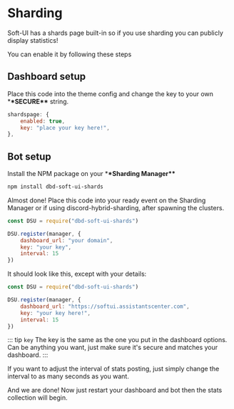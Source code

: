 # Sharding

Soft-UI has a shards page built-in so if you use sharding you can publicly display statistics!

You can enable it by following these steps

## Dashboard setup

Place this code into the theme config and change the key to your own \***\*SECURE\*\*** string.

```js
shardspage: {
    enabled: true,
    key: "place your key here!",
},
```

## Bot setup

Install the NPM package on your \***\*Sharding Manager\*\***

```bash
npm install dbd-soft-ui-shards
```

Almost done! Place this code into your ready event on the Sharding Manager or if using discord-hybrid-sharding, after spawning the clusters.

```js
const DSU = require("dbd-soft-ui-shards")

DSU.register(manager, {
    dashboard_url: "your domain",
    key: "your key",
    interval: 15
})
```

It should look like this, except with your details:

```js
const DSU = require("dbd-soft-ui-shards")

DSU.register(manager, {
    dashboard_url: "https://softui.assistantscenter.com",
    key: "your key here!",
    interval: 15
})
```

::: tip `key`
The key is the same as the one you put in the dashboard options. Can be anything you want, just make sure it's secure and matches your dashboard.
:::

If you want to adjust the interval of stats posting, just simply change the interval to as many seconds as you want.

And we are done! Now just restart your dashboard and bot then the stats collection will begin.
